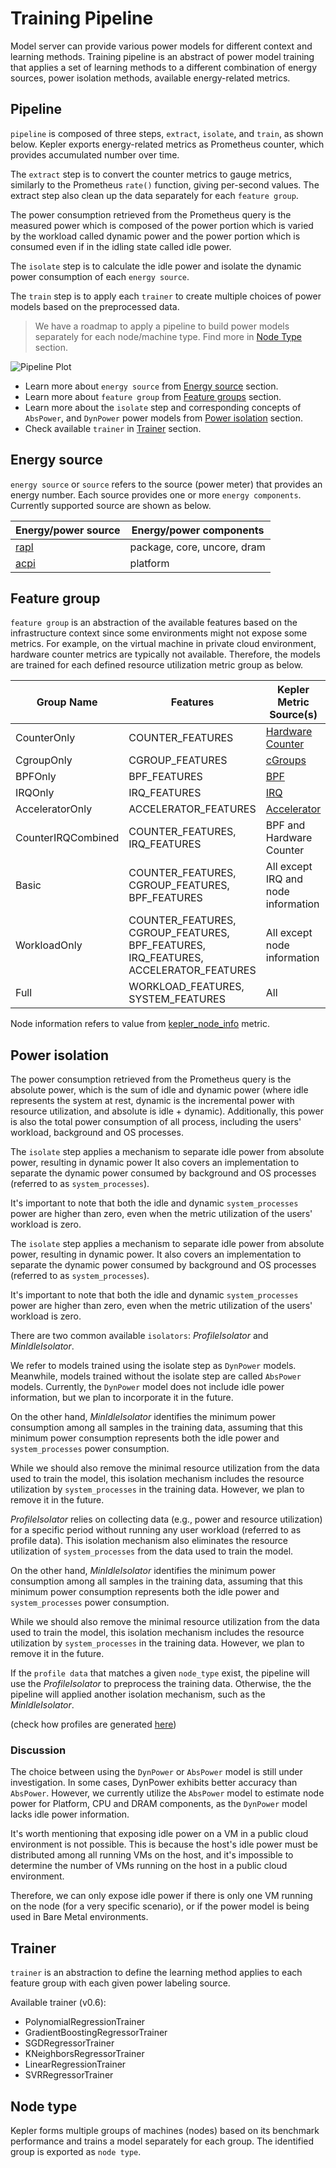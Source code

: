 # Training Pipeline

Model server can provide various power models for different context and learning methods. Training pipeline is an abstract of power model training that applies a set of learning methods to a different combination of energy sources, power isolation methods, available energy-related metrics.

## Pipeline

`pipeline` is composed of three steps, `extract`, `isolate`, and `train`, as shown below. Kepler exports energy-related metrics as Prometheus counter, which provides accumulated number over time.

The `extract` step is to convert the counter metrics to gauge metrics, similarly to the Prometheus `rate()` function, giving per-second values. The extract step also clean up the data separately for each `feature group`.

The power consumption retrieved from the Prometheus query is the measured power which is composed of the power portion which is varied by the workload called dynamic power and the power portion which is consumed even if in the idling state called idle power.

The `isolate` step is to calculate the idle power and isolate the dynamic power consumption of each `energy source`.

The `train` step is to apply each `trainer` to create multiple choices of power models based on the preprocessed data.

> We have a roadmap to apply a pipeline to build power models separately for each node/machine type. Find more in [Node Type](#node-type) section.

![Pipeline Plot](../fig/pipeline_plot.png)

- Learn more about `energy source` from [Energy source](#energy-source) section.
- Learn more about `feature group` from [Feature groups](#feature-group) section.
- Learn more about the `isolate` step and corresponding concepts of `AbsPower`, and `DynPower` power models from [Power isolation](#power-isolation) section.
- Check available `trainer` in [Trainer](#trainer) section.

## Energy source

`energy source` or `source` refers to the source (power meter) that provides an energy number. Each
source provides one or more `energy components`. Currently supported source are shown as below.

Energy/power source|Energy/power components
---|---
[rapl](../design/kepler-energy-sources.md#rapl---running-average-power-limit)|package, core, uncore, dram
[acpi](../design/kepler-energy-sources.md#using-kernel-driver-xgene-hwmon)|platform

## Feature group

`feature group` is an abstraction of the available features based on the infrastructure context since
some environments might not expose some metrics. For example, on the virtual machine in private cloud
environment, hardware counter metrics are typically not available. Therefore, the models are trained
for each defined resource utilization metric group as below.

Group Name|Features|Kepler Metric Source(s)
---|---|---
CounterOnly|COUNTER_FEATURES|[Hardware Counter](../design/metrics.md#hardware-counter-metrics)
CgroupOnly|CGROUP_FEATURES|[cGroups](../design/metrics.md#cgroups-metrics)
BPFOnly|BPF_FEATURES|[BPF](../design/metrics.md#base-metric)
IRQOnly|IRQ_FEATURES|[IRQ](../design/metrics.md#irq-metrics)
AcceleratorOnly|ACCELERATOR_FEATURES|[Accelerator](../design/metrics.md#Accelerator-metrics)
CounterIRQCombined|COUNTER_FEATURES, IRQ_FEATURES|BPF and Hardware Counter
Basic|COUNTER_FEATURES, CGROUP_FEATURES, BPF_FEATURES|All except IRQ and node information
WorkloadOnly|COUNTER_FEATURES, CGROUP_FEATURES, BPF_FEATURES, IRQ_FEATURES, ACCELERATOR_FEATURES|All except node information
Full|WORKLOAD_FEATURES, SYSTEM_FEATURES|All

Node information refers to value from [kepler_node_info](../design/metrics.md#kepler-metrics-for-node-information)
metric.

## Power isolation

The power consumption retrieved from the Prometheus query is the absolute power, which is the sum of idle and dynamic power (where idle represents the system at rest, dynamic is the incremental power with resource utilization, and absolute is idle + dynamic). Additionally, this power is also the total power consumption of all process, including the users' workload, background and OS processes.

The `isolate` step applies a mechanism to separate idle power from absolute power, resulting in dynamic power  It also covers an implementation to separate the dynamic power consumed by background and OS processes (referred to as `system_processes`).

It's important to note that both the idle and dynamic `system_processes` power are higher than zero, even when the metric utilization of the users' workload is zero.

The `isolate` step applies a mechanism to separate idle power from absolute power, resulting in
dynamic power. It also covers an implementation to separate the dynamic power consumed by background
and OS processes (referred to as `system_processes`).

It's important to note that both the idle and dynamic `system_processes` power are higher than
zero, even when the metric utilization of the users' workload is zero.

There are two common available `isolators`: *ProfileIsolator* and *MinIdleIsolator*.

We refer to models trained using the isolate step as `DynPower` models. Meanwhile, models
trained without the isolate step are called `AbsPower` models. Currently, the `DynPower` model
does not include idle power information, but we plan to incorporate it in the future.

On the other hand, *MinIdleIsolator* identifies the minimum power consumption among all samples in the training data, assuming that this minimum power consumption represents both the idle power and `system_processes` power consumption.

While we should also remove the minimal resource utilization from the data used to train the model, this isolation mechanism includes the resource utilization by `system_processes` in the training data. However, we plan to remove it in the future.

*ProfileIsolator* relies on collecting data (e.g., power and resource utilization) for a
specific period without running any user workload (referred to as profile data). This
isolation mechanism also eliminates the resource utilization of `system_processes` from
the data used to train the model.

On the other hand, *MinIdleIsolator* identifies the minimum power consumption among all
samples in the training data, assuming that this minimum power consumption represents both
the idle power and `system_processes` power consumption.

While we should also remove the minimal resource utilization from the data used to train the
model, this isolation mechanism includes the resource utilization by `system_processes` in the
training data. However, we plan to remove it in the future.

If the `profile data` that matches a given `node_type` exist, the pipeline will use the
*ProfileIsolator* to preprocess the training data. Otherwise, the the pipeline will applied
another isolation mechanism, such as the *MinIdleIsolator*.

(check how profiles are generated [here](./node_profile.md))

### Discussion

The choice between using the `DynPower` or `AbsPower` model is still under investigation. In some cases, DynPower exhibits better accuracy than `AbsPower`. However, we currently utilize the `AbsPower` model to estimate node power for Platform, CPU and DRAM components, as the `DynPower` model lacks idle power information.

It's worth mentioning that exposing idle power on a VM in a public cloud environment is not possible. This is because the host's idle power must be distributed among all running VMs on the host, and it's impossible to determine the number of VMs running on the host in a public cloud environment.

Therefore, we can only expose idle power if there is only one VM running on the node (for a very specific scenario), or if the power model is being used in Bare Metal environments.

## Trainer

`trainer` is an abstraction to define the learning method applies to each feature group with each given power labeling source.

Available trainer (v0.6):

- PolynomialRegressionTrainer
- GradientBoostingRegressorTrainer
- SGDRegressorTrainer
- KNeighborsRegressorTrainer
- LinearRegressionTrainer
- SVRRegressorTrainer

## Node type

Kepler forms multiple groups of machines (nodes) based on its benchmark performance and trains a model separately for each group. The identified group is exported as `node type`.

